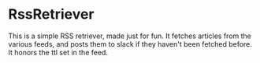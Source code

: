 # RssRetriever
This is a simple RSS retriever, made just for fun. It fetches articles from the various feeds, and posts them to slack if they haven't been fetched before. It honors the ttl set in the feed.


